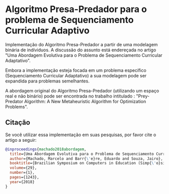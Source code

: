# Algoritmo Presa-Predador para o problema de Sequenciamento Curricular Adaptivo

Implementação do Algoritmo Presa-Predador a partir de uma modelagem binária de indíviduos. A discussão do assunto está endereçada
no artigo "Uma Abordagem Evolutiva para o Problema de Sequenciamento Curricular Adaptativo".

Embora a implementação esteja focada em um problema específico (Sequenciamento Curricular Adaptativo) a sua modelagem pode ser expandida para problemas semelhantes.

A abordagem original do Algoritmo Presa-Predador (utilizando um espaço real e não binário) pode ser encontrada no trabalho intitulado : "Prey-Predator Algorithm: A New Metaheuristic Algorithm for Optimization Problems".


## Citação

Se você utilizar essa implementação em suas pesquisas, por favor cite o artigo a seguir:

```bibtex
@inproceedings{machado2018abordagem,
  title={Uma Abordagem Evolutiva para o Problema de Sequenciamento Curricular Adaptativo},
  author={Machado, Marcelo and Barr{\'e}re, Eduardo and Souza, Jairo},
  booktitle={Brazilian Symposium on Computers in Education (Simp{\'o}sio Brasileiro de Inform{\'a}tica na Educa{\c{c}}{\~a}o-SBIE)},
  volume={29},
  number={1},
  pages={1243},
  year={2018}
}
```
